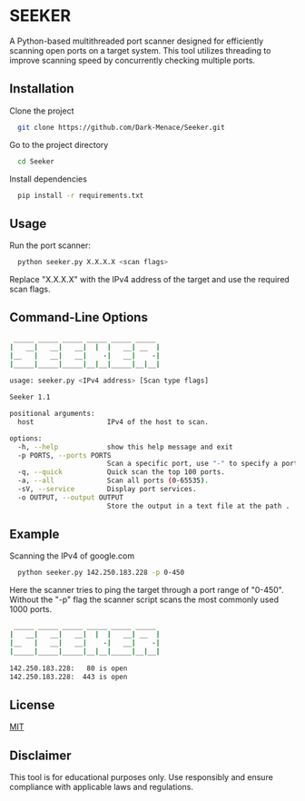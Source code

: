 
# SEEKER

A Python-based multithreaded port scanner designed for efficiently scanning open ports on a target system. This tool utilizes threading to improve scanning speed by concurrently checking multiple ports.


## Installation

Clone the project

```bash
  git clone https://github.com/Dark-Menace/Seeker.git
```

Go to the project directory

```bash
  cd Seeker
```
Install dependencies

```bash
  pip install -r requirements.txt

```




## Usage

Run the port scanner:

```bash
  python seeker.py X.X.X.X <scan flags>
```
Replace "X.X.X.X" with the IPv4 address of the target and use the required scan flags.

## Command-Line Options
```bash
 _____ _____ _____ _____ _____ _____ 
|   __|   __|   __|  |  |   __| __  |
|__   |   __|   __|    -|   __|    -|
|_____|_____|_____|__|__|_____|__|__|
                                     
usage: seeker.py <IPv4 address> [Scan type flags]

Seeker 1.1

positional arguments:
  host                  IPv4 of the host to scan.

options:
  -h, --help            show this help message and exit
  -p PORTS, --ports PORTS
                        Scan a specific port, use "-" to specify a port range.
  -q, --quick           Quick scan the top 100 ports.
  -a, --all             Scan all ports (0-65535).
  -sV, --service        Display port services.
  -o OUTPUT, --output OUTPUT
                        Store the output in a text file at the path .
```
## Example
Scanning the IPv4 of google.com

```bash
  python seeker.py 142.250.183.228 -p 0-450
```
Here the scanner tries to ping the target through a port range of "0-450".
Without the "-p" flag the scanner script scans the most commonly used 1000 ports.

```bash                                       
 _____ _____ _____ _____ _____ _____ 
|   __|   __|   __|  |  |   __| __  |
|__   |   __|   __|    -|   __|    -|
|_____|_____|_____|__|__|_____|__|__|
                                     
142.250.183.228:   80 is open
142.250.183.228:  443 is open
```
## License

[MIT](https://choosealicense.com/licenses/mit/)


## Disclaimer

This tool is for educational purposes only. Use responsibly and ensure compliance with applicable laws and regulations.
